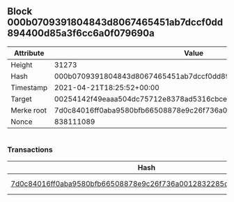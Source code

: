 ## Block 000b0709391804843d8067465451ab7dccf0dd894400d85a3f6cc6a0f079690a

Attribute | Value
--- | ---
Height | 31273
Hash | 000b0709391804843d8067465451ab7dccf0dd894400d85a3f6cc6a0f079690a
Timestamp | 2021-04-21T18:25:52+00:00
Target | 00254142f49eaaa504dc75712e8378ad5316cbcead634704b3734b6271167cc4
Merke root | 7d0c84016ff0aba9580bfb66508878e9c26f736a0012832285d918a9f469f1e6
Nonce | 838111089

```

```

### Transactions

Hash | Amount
--- | ---
[7d0c84016ff0aba9580bfb66508878e9c26f736a0012832285d918a9f469f1e6](7d0c84016ff0aba9580bfb66508878e9c26f736a0012832285d918a9f469f1e6.md) | 10.00000000 SKEPTI 
